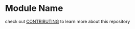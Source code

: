 # Module Name

check out [CONTRIBUTING](./CONTRIBUTING.md) to learn more about this repository

<!-- the follow code is managed by terraform docs -->
<!-- do not modify -->
<!-- BEGIN_TF_DOCS -->
<!-- END_TF_DOCS -->
